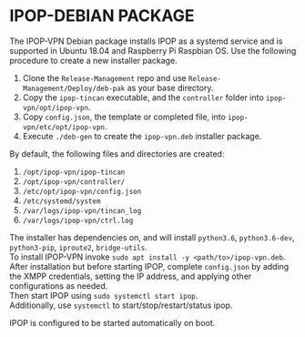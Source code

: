 # IPOP-DEBIAN PACKAGE

The IPOP-VPN Debian package installs IPOP as a systemd service and is supported in Ubuntu 18.04 and Raspberry Pi Raspbian OS. Use the following procedure to create a new installer package.
1. Clone the `Release-Management` repo and use `Release-Management/Deploy/deb-pak` as your base directory.
2. Copy the `ipop-tincan` executable, and the `controller` folder into `ipop-vpn/opt/ipop-vpn`.
3. Copy `config.json`, the template or completed file, into `ipop-vpn/etc/opt/ipop-vpn`.
4. Execute `./deb-gen` to create the `ipop-vpn.deb` installer package.

By default, the following files and directories are created:
1. `/opt/ipop-vpn/ipop-tincan`
2. `/opt/ipop-vpn/controller/`
3. `/etc/opt/ipop-vpn/config.json`
4. `/etc/systemd/system`
5. `/var/logs/ipop-vpn/tincan_log`
6. `/var/logs/ipop-vpn/ctrl.log`

The installer has dependencies on, and will install `python3.6`, `python3.6-dev`,  `python3-pip`, `iproute2`, `bridge-utils`.  
To install IPOP-VPN invoke `sudo apt install -y <path/to>/ipop-vpn.deb`.  
After installation but before starting IPOP, complete `config.json` by adding the XMPP credentials, setting the IP address, and applying other configurations as needed.  
Then start IPOP using `sudo systemctl start ipop`.  
Additionally, use `systemctl` to start/stop/restart/status ipop.

IPOP is configured to be started automatically on boot.
